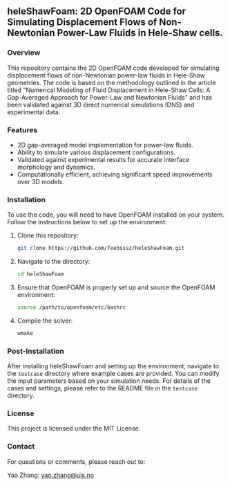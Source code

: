 ## heleShawFoam: 2D OpenFOAM Code for Simulating Displacement Flows of Non-Newtonian Power-Law Fluids in Hele-Shaw cells.

### Overview

This repository contains the 2D OpenFOAM code developed for simulating displacement flows of non-Newtonian power-law fluids in Hele-Shaw geometries. The code is based on the methodology outlined in the article titled "Numerical Modeling of Fluid Displacement in Hele-Shaw Cells: A Gap-Averaged Approach for Power-Law and Newtonian Fluids" and has been validated against 3D direct numerical simulations (DNS) and experimental data.

### Features

- 2D gap-averaged model implementation for power-law fluids.
- Ability to simulate various displacement configurations.
- Validated against experimental results for accurate interface morphology and dynamics.
- Computationally efficient, achieving significant speed improvements over 3D models.

### Installation

To use the code, you will need to have OpenFOAM installed on your system. Follow the instructions below to set up the environment:

1. Clone this repository:
   ```bash
   git clone https://github.com/feebsssz/heleShawFoam.git
2. Navigate to the directory:
   ```bash
   cd heleShawFoam
3. Ensure that OpenFOAM is properly set up and source the OpenFOAM environment:
   ```bash
   source /path/to/openfoam/etc/bashrc
4. Compile the solver:
    ```bash
    wmake

### Post-Installation
After installing heleShawFoam and setting up the environment, navigate to the `testcase` directory where example cases are provided. You can modify the input parameters based on your simulation needs. For details of the cases and settings, please refer to the README file in the `testcase` directory.

### License
This project is licensed under the MIT License.

### Contact
For questions or comments, please reach out to:

Yao Zhang: yao.zhang@uis.no






